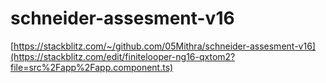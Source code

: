# schneider-assesment-v16
[https://stackblitz.com/~/github.com/05Mithra/schneider-assesment-v16](https://stackblitz.com/edit/finitelooper-ng16-qxtom2?file=src%2Fapp%2Fapp.component.ts)

